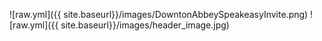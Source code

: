 ![raw.yml]({{ site.baseurl}}/images/DowntonAbbeySpeakeasyInvite.png)
![raw.yml]({{ site.baseurl}}/images/header_image.jpg)
